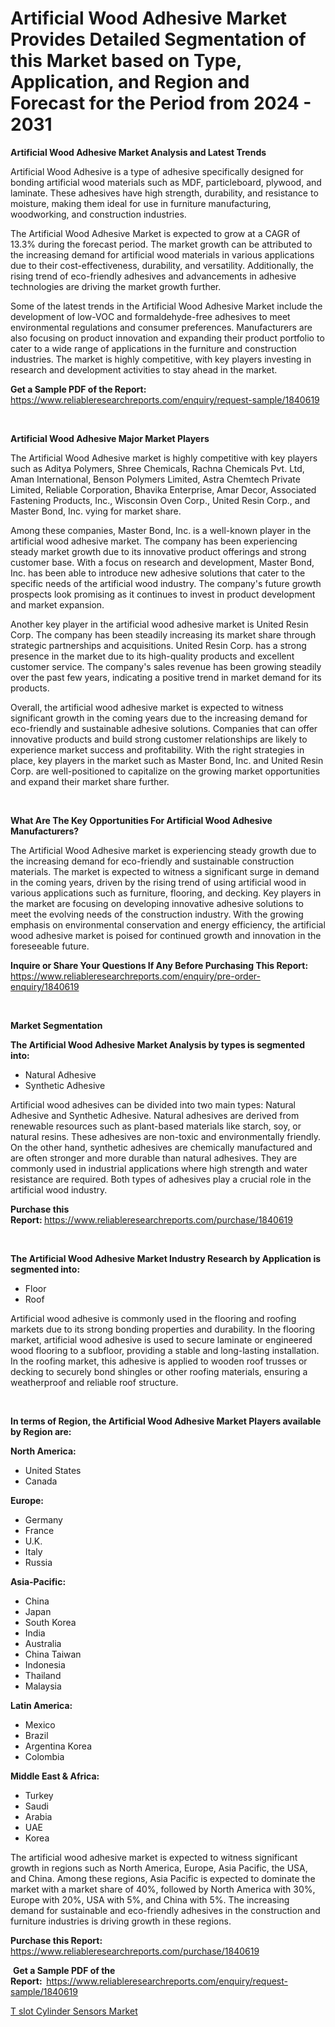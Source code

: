 <p><h1>Artificial Wood Adhesive Market Provides Detailed Segmentation of this Market based on Type, Application, and Region and Forecast for the Period from 2024 - 2031</h1></p><p><strong>Artificial Wood Adhesive Market Analysis and Latest Trends</strong></p>
<p><p>Artificial Wood Adhesive is a type of adhesive specifically designed for bonding artificial wood materials such as MDF, particleboard, plywood, and laminate. These adhesives have high strength, durability, and resistance to moisture, making them ideal for use in furniture manufacturing, woodworking, and construction industries.</p><p>The Artificial Wood Adhesive Market is expected to grow at a CAGR of 13.3% during the forecast period. The market growth can be attributed to the increasing demand for artificial wood materials in various applications due to their cost-effectiveness, durability, and versatility. Additionally, the rising trend of eco-friendly adhesives and advancements in adhesive technologies are driving the market growth further.</p><p>Some of the latest trends in the Artificial Wood Adhesive Market include the development of low-VOC and formaldehyde-free adhesives to meet environmental regulations and consumer preferences. Manufacturers are also focusing on product innovation and expanding their product portfolio to cater to a wide range of applications in the furniture and construction industries. The market is highly competitive, with key players investing in research and development activities to stay ahead in the market.</p></p>
<p><strong>Get a Sample PDF of the Report:&nbsp;</strong> <a href="https://www.reliableresearchreports.com/enquiry/request-sample/1840619">https://www.reliableresearchreports.com/enquiry/request-sample/1840619</a></p>
<p>&nbsp;</p>
<p><strong>Artificial Wood Adhesive Major Market Players</strong></p>
<p><p>The Artificial Wood Adhesive market is highly competitive with key players such as Aditya Polymers, Shree Chemicals, Rachna Chemicals Pvt. Ltd, Aman International, Benson Polymers Limited, Astra Chemtech Private Limited, Reliable Corporation, Bhavika Enterprise, Amar Decor, Associated Fastening Products, Inc., Wisconsin Oven Corp., United Resin Corp., and Master Bond, Inc. vying for market share.</p><p>Among these companies, Master Bond, Inc. is a well-known player in the artificial wood adhesive market. The company has been experiencing steady market growth due to its innovative product offerings and strong customer base. With a focus on research and development, Master Bond, Inc. has been able to introduce new adhesive solutions that cater to the specific needs of the artificial wood industry. The company's future growth prospects look promising as it continues to invest in product development and market expansion.</p><p>Another key player in the artificial wood adhesive market is United Resin Corp. The company has been steadily increasing its market share through strategic partnerships and acquisitions. United Resin Corp. has a strong presence in the market due to its high-quality products and excellent customer service. The company's sales revenue has been growing steadily over the past few years, indicating a positive trend in market demand for its products.</p><p>Overall, the artificial wood adhesive market is expected to witness significant growth in the coming years due to the increasing demand for eco-friendly and sustainable adhesive solutions. Companies that can offer innovative products and build strong customer relationships are likely to experience market success and profitability. With the right strategies in place, key players in the market such as Master Bond, Inc. and United Resin Corp. are well-positioned to capitalize on the growing market opportunities and expand their market share further.</p></p>
<p>&nbsp;</p>
<p><strong>What Are The Key Opportunities For Artificial Wood Adhesive Manufacturers?</strong></p>
<p><p>The Artificial Wood Adhesive market is experiencing steady growth due to the increasing demand for eco-friendly and sustainable construction materials. The market is expected to witness a significant surge in demand in the coming years, driven by the rising trend of using artificial wood in various applications such as furniture, flooring, and decking. Key players in the market are focusing on developing innovative adhesive solutions to meet the evolving needs of the construction industry. With the growing emphasis on environmental conservation and energy efficiency, the artificial wood adhesive market is poised for continued growth and innovation in the foreseeable future.</p></p>
<p><strong>Inquire or Share Your Questions If Any Before Purchasing This Report:</strong> <a href="https://www.reliableresearchreports.com/enquiry/pre-order-enquiry/1840619">https://www.reliableresearchreports.com/enquiry/pre-order-enquiry/1840619</a></p>
<p>&nbsp;</p>
<p><strong>Market Segmentation</strong></p>
<p><strong>The Artificial Wood Adhesive Market Analysis by types is segmented into:</strong></p>
<p><ul><li>Natural Adhesive</li><li>Synthetic Adhesive</li></ul></p>
<p><p>Artificial wood adhesives can be divided into two main types: Natural Adhesive and Synthetic Adhesive. Natural adhesives are derived from renewable resources such as plant-based materials like starch, soy, or natural resins. These adhesives are non-toxic and environmentally friendly. On the other hand, synthetic adhesives are chemically manufactured and are often stronger and more durable than natural adhesives. They are commonly used in industrial applications where high strength and water resistance are required. Both types of adhesives play a crucial role in the artificial wood industry.</p></p>
<p><strong>Purchase this Report:&nbsp;</strong><a href="https://www.reliableresearchreports.com/purchase/1840619">https://www.reliableresearchreports.com/purchase/1840619</a></p>
<p>&nbsp;</p>
<p><strong>The Artificial Wood Adhesive Market Industry Research by Application is segmented into:</strong></p>
<p><ul><li>Floor</li><li>Roof</li></ul></p>
<p><p>Artificial wood adhesive is commonly used in the flooring and roofing markets due to its strong bonding properties and durability. In the flooring market, artificial wood adhesive is used to secure laminate or engineered wood flooring to a subfloor, providing a stable and long-lasting installation. In the roofing market, this adhesive is applied to wooden roof trusses or decking to securely bond shingles or other roofing materials, ensuring a weatherproof and reliable roof structure.</p></p>
<p>&nbsp;</p>
<p><strong>In terms of Region, the Artificial Wood Adhesive Market Players available by Region are:</strong></p>
<p>
    <p> <strong> North America: </strong>
        <ul>
            <li>United States</li>
            <li>Canada</li>
        </ul>
        </p> 
    <p> <strong> Europe: </strong>
        <ul>
            <li>Germany</li>
            <li>France</li>
            <li>U.K.</li>
            <li>Italy</li>
            <li>Russia</li>
        </ul>
        </p> 
    <p> <strong> Asia-Pacific: </strong>
        <ul>
            <li>China</li>
            <li>Japan</li>
            <li>South Korea</li>
            <li>India</li>
            <li>Australia</li>
            <li>China Taiwan</li>
            <li>Indonesia</li>
            <li>Thailand</li>
            <li>Malaysia</li>
        </ul>
        </p> 
    <p> <strong> Latin America: </strong>
        <ul>
            <li>Mexico</li>
            <li>Brazil</li>
            <li>Argentina Korea</li>
            <li>Colombia</li>
        </ul>
        </p> 
    <p> <strong> Middle East & Africa: </strong>
        <ul>
            <li>Turkey</li>
            <li>Saudi</li>
            <li>Arabia</li>
            <li>UAE</li>
            <li>Korea</li>
        </ul>
    </p>
    </p>
<p><p>The artificial wood adhesive market is expected to witness significant growth in regions such as North America, Europe, Asia Pacific, the USA, and China. Among these regions, Asia Pacific is expected to dominate the market with a market share of 40%, followed by North America with 30%, Europe with 20%, USA with 5%, and China with 5%. The increasing demand for sustainable and eco-friendly adhesives in the construction and furniture industries is driving growth in these regions.</p></p>
<p><strong>Purchase this Report: </strong><a href="https://www.reliableresearchreports.com/purchase/1840619">https://www.reliableresearchreports.com/purchase/1840619</a></p>
<p>&nbsp;<strong>Get a Sample PDF of the Report:&nbsp;&nbsp;</strong><a href="https://www.reliableresearchreports.com/enquiry/request-sample/1840619">https://www.reliableresearchreports.com/enquiry/request-sample/1840619</a></p>
<p><strong></strong></p>
<p><p><a href="https://acidic-farm-354.notion.site/T-slot-Cylinder-Sensors-Market-Size-Market-Trends-and-Growth-Outlook-forecasted-for-period-from-20-0b7dc7c119094bcb83d2136469351801">T slot Cylinder Sensors Market</a></p></p>